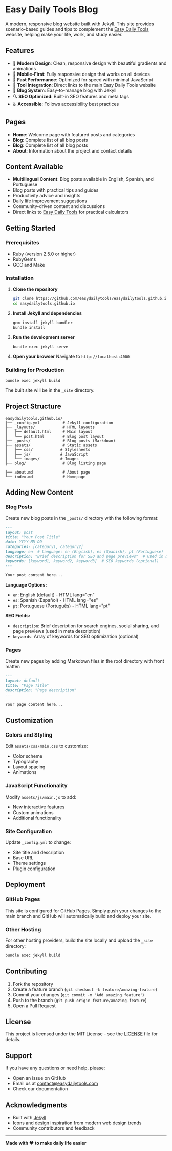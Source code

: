 # Easy Daily Tools Blog

A modern, responsive blog website built with Jekyll. This site provides scenario-based guides and tips to complement the [Easy Daily Tools](https://www.easydailytools.com/en) website, helping make your life, work, and study easier.

## Features

- 🎨 **Modern Design**: Clean, responsive design with beautiful gradients and animations
- 📱 **Mobile-First**: Fully responsive design that works on all devices
- 🚀 **Fast Performance**: Optimized for speed with minimal JavaScript
- 🔗 **Tool Integration**: Direct links to the main Easy Daily Tools website
- 📝 **Blog System**: Easy-to-manage blog with Jekyll
- 🔍 **SEO Optimized**: Built-in SEO features and meta tags
- ♿ **Accessible**: Follows accessibility best practices

## Pages

- **Home**: Welcome page with featured posts and categories
- **Blog**: Complete list of all blog posts
- **Blog**: Complete list of all blog posts
- **About**: Information about the project and contact details

## Content Available

- **Multilingual Content**: Blog posts available in English, Spanish, and Portuguese
- Blog posts with practical tips and guides
- Productivity advice and insights
- Daily life improvement suggestions
- Community-driven content and discussions
- Direct links to [Easy Daily Tools](https://www.easydailytools.com/en) for practical calculators

## Getting Started

### Prerequisites

- Ruby (version 2.5.0 or higher)
- RubyGems
- GCC and Make

### Installation

1. **Clone the repository**
   ```bash
   git clone https://github.com/easydailytools/easydailytools.github.io.git
   cd easydailytools.github.io
   ```

2. **Install Jekyll and dependencies**
   ```bash
   gem install jekyll bundler
   bundle install
   ```

3. **Run the development server**
   ```bash
   bundle exec jekyll serve
   ```

4. **Open your browser**
   Navigate to `http://localhost:4000`

### Building for Production

```bash
bundle exec jekyll build
```

The built site will be in the `_site` directory.

## Project Structure

```
easydailytools.github.io/
├── _config.yml          # Jekyll configuration
├── _layouts/            # HTML layouts
│   ├── default.html     # Main layout
│   └── post.html        # Blog post layout
├── _posts/              # Blog posts (Markdown)
├── assets/              # Static assets
│   ├── css/            # Stylesheets
│   ├── js/             # JavaScript
│   └── images/         # Images
├── blog/                # Blog listing page

├── about.md             # About page
└── index.md             # Homepage
```

## Adding New Content

### Blog Posts

Create new blog posts in the `_posts/` directory with the following format:

```markdown
---
layout: post
title: "Your Post Title"
date: YYYY-MM-DD
categories: [category1, category2]
language: en  # Language: en (English), es (Spanish), pt (Portuguese)
description: "Brief description for SEO and page previews"  # Used in meta description
keywords: [keyword1, keyword2, keyword3]  # SEO keywords (optional)
---

Your post content here...
```

**Language Options:**
- `en`: English (default) - HTML lang="en"
- `es`: Spanish (Español) - HTML lang="es"
- `pt`: Portuguese (Português) - HTML lang="pt"

**SEO Fields:**
- `description`: Brief description for search engines, social sharing, and page previews (used in meta description)
- `keywords`: Array of keywords for SEO optimization (optional)



### Pages

Create new pages by adding Markdown files in the root directory with front matter:

```markdown
---
layout: default
title: "Page Title"
description: "Page description"
---

Your page content here...
```

## Customization

### Colors and Styling

Edit `assets/css/main.css` to customize:
- Color scheme
- Typography
- Layout spacing
- Animations

### JavaScript Functionality

Modify `assets/js/main.js` to add:
- New interactive features
- Custom animations
- Additional functionality

### Site Configuration

Update `_config.yml` to change:
- Site title and description
- Base URL
- Theme settings
- Plugin configuration

## Deployment

### GitHub Pages

This site is configured for GitHub Pages. Simply push your changes to the main branch and GitHub will automatically build and deploy your site.

### Other Hosting

For other hosting providers, build the site locally and upload the `_site` directory:

```bash
bundle exec jekyll build
```

## Contributing

1. Fork the repository
2. Create a feature branch (`git checkout -b feature/amazing-feature`)
3. Commit your changes (`git commit -m 'Add amazing feature'`)
4. Push to the branch (`git push origin feature/amazing-feature`)
5. Open a Pull Request

## License

This project is licensed under the MIT License - see the [LICENSE](LICENSE) file for details.

## Support

If you have any questions or need help, please:

- Open an issue on GitHub
- Email us at contact@easydailytools.com
- Check our documentation

## Acknowledgments

- Built with [Jekyll](https://jekyllrb.com/)
- Icons and design inspiration from modern web design trends
- Community contributors and feedback

---

**Made with ❤️ to make daily life easier**
